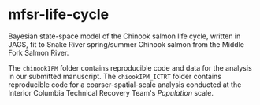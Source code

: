 # mfsr-life-cycle

Bayesian state-space model of the Chinook salmon life cycle, written in JAGS, fit to Snake River spring/summer Chinook salmon from the Middle Fork Salmon River. 

The `chinookIPM` folder contains reproducible code and data for the analysis in our submitted manuscript. The `chiookIPM_ICTRT` folder contains reproducible code for a coarser-spatial-scale analysis conducted at the Interior Columbia Technical Recovery Team's *Population* scale. 
